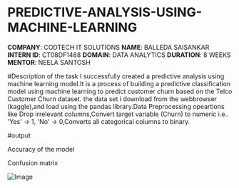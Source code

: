 # PREDICTIVE-ANALYSIS-USING-MACHINE-LEARNING
**COMPANY**: CODTECH IT SOLUTIONS
**NAME**: BALLEDA SAISANKAR
**INTERN ID**: CT08DF1488
**DOMAIN**: DATA ANALYTICS
**DURATION**: 8 WEEKS
**MENTOR**: NEELA SANTOSH

#Description of the task
I successfully created a predictive analysis using machine learning model.It is a process of building a predictive classification model using machine learning to predict customer churn based on the Telco Customer Churn dataset. the data set i download from the webbrowser (kaggle),and load using the pandas library.Data Preprocessing opeartions like Drop irrelevant columns,Convert target variable (Churn) to numeric i.e.. 'Yes' -> 1, 'No' -> 0,Converts all categorical columns to binary.


#output

Accuracy of the model





Confusion matrix


![Image](https://github.com/user-attachments/assets/33c31870-cea1-46b1-b770-67efc7c2f0f2)
